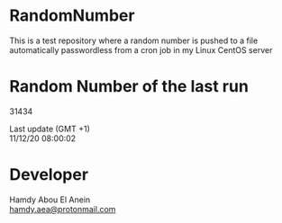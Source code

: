# RandomNumber    
This is a test repository where a random number is pushed to a file automatically passwordless from a cron job in my Linux CentOS server    
# Random Number of the last run   
31434
      
Last update (GMT +1)    
11/12/20 08:00:02
# Developer    
Hamdy Abou El Anein   
hamdy.aea@protonmail.com
